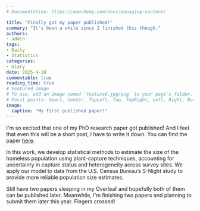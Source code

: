 ```yaml
---
# Documentation: https://wowchemy.com/docs/managing-content/

title: "Finally got my paper published!"
summary: "It's been a while since I finished this though."
authors:
- admin
tags: 
- Daily
- Statistics
categories: 
- Diary
date: 2025-4-18
commentable: true
reading_time: true
# Featured image
# To use, add an image named `featured.jpg/png` to your page's folder.
# Focal points: Smart, Center, TopLeft, Top, TopRight, Left, Right, BottomLeft, Bottom, BottomRight.
image:
  caption: "My first published paper!"
---
```


I'm so excited that one of my PhD research paper got published! And I feel that even this will be a short post, I have to write it down. You can find the paper [here](https://journals.lww.com/epidem/fulltext/2025/05000/plant_capture_methods_for_estimating_homeless.5.aspx).

In this work, we develop statistical methods to estimate the size of the homeless population using plant-capture techniques, accounting for uncertainty in capture status and heterogeneity across survey sites. We apply our model to data from the U.S. Census Bureau’s S-Night study to provide more reliable population size estimates.

Still have two papers sleeping in my Overleaf and hopefully both of them can be published later. Meanwhile, I'm finishing two papers and planning to submit them later this year. Fingers crossed!